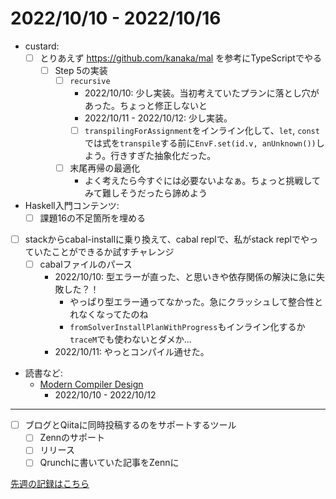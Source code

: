 # 2022/10/10 - 2022/10/16

- custard:
    - [ ] とりあえず <https://github.com/kanaka/mal> を参考にTypeScriptでやる
        - [ ] Step 5の実装
            - [ ] `recursive`
                - 2022/10/10: 少し実装。当初考えていたプランに落とし穴があった。ちょっと修正しないと
                - 2022/10/11 - 2022/10/12: 少し実装。
                - [ ] `transpilingForAssignment`をインライン化して、`let`, `const`では式を`transpile`する前に`EnvF.set(id.v, anUnknown())`しよう。行きすぎた抽象化だった。
            - [ ] 末尾再帰の最適化
                - よく考えたら今すぐには必要ないよなぁ。ちょっと挑戦してみて難しそうだったら諦めよう
- Haskell入門コンテンツ:
    - [ ] 課題16の不足箇所を埋める
- [ ] stackからcabal-installに乗り換えて、cabal replで、私がstack replでやっていたことができるか試すチャレンジ
    - [ ] cabalファイルのパース
        - 2022/10/10: 型エラーが直った、と思いきや依存関係の解決に急に失敗した？！
            - やっぱり型エラー通ってなかった。急にクラッシュして整合性とれなくなってたのね
            - `fromSolverInstallPlanWithProgress`もインライン化するか`traceM`でも使わないとダメか...
        - 2022/10/11: やっとコンパイル通せた。
- 読書など:
    - [Modern Compiler Design](https://www.springer.com/jp/book/9781461446989)
        - 2022/10/10 - 2022/10/12

------

- [ ] ブログとQiitaに同時投稿するのをサポートするツール
    - [ ] Zennのサポート
    - [ ] リリース
    - [ ] Qrunchに書いていた記事をZennに

[先週の記録はこちら](https://github.com/igrep/daily-commits/blob/cf8d9c4f2be16db0335317d752dbe6b8d07b5d6e/yesterday.md)
